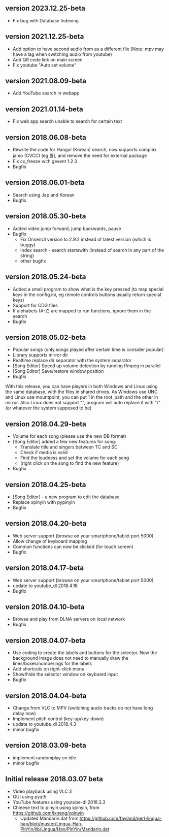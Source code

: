 ## version 2023.12.25-beta

- Fix bug with Database Indexing

## version 2021.12.25-beta

- Add option to have second audio from as a different file (Note: mpv may have a lag when switching audio from youtube)
- Add QR code link on main screen
- Fix youtube "Auto set volume"


## version 2021.08.09-beta

- Add YouTube search in webapp


## version 2021.01.14-beta

- Fix web app search unable to search for certain text


## version 2018.06.08-beta

- Rewrite the code for Hangul (Korean) search, now supports complex jamo (CVCC) (eg 훯), and remove the need for external package
- Fix cx_freeze with gevent 1.2.3
- Bugfix


## version 2018.06.01-beta

- Search using Jap and Korean
- Bugfix


## version 2018.05.30-beta

- Added video jump forward, jump backwards, pause
- Bugfix
  - Fix OnsenUI version to 2.9.2 instead of latest version (which is buggy)
  - Index search - search startswith (instead of search in any part of the string)
  - other bugfix


## version 2018.05.24-beta

- Added a small program to show what is the key pressed (to map special keys in the config.ini, eg remote controls buttons usually return special keys)
- Support for CDG files
- If alphabets (A-Z) are mapped to run functions, ignore them in the search
- Bugfix


## version 2018.05.02-beta

- Popular songs (only songs played after certain time is consider popular)
- Library supports mirror dir
- Realtime replace dir separator with the system separator
- [Song Editor] Speed up volume detection by running ffmpeg in parallel
- [Song Editor] Save/restore window position
- Bugfix

With this release, you can have players in both Windows and Linux using the same database,
with the files in shared drives. As Windows use UNC and Linux use mountpoint, you can put
1 in the root_path and the other in mirror. Also Linux does not support "\", program will
auto replace it with "/" (or whatever the system supposed to be)


## version 2018.04.29-beta

- Volume for each song (please use the new DB format)
- [Song Editor] added a few new features for song:
  - Translate title and singers between TC and SC
  - Check if media is valid
  - Find the loudness and set the volume for each song
  - (right click on the song to find the new feature)
- Bugfix


## version 2018.04.25-beta

- [Song Editor] - a new program to edit the database
- Replace xpinyin with pypinyin
- Bugfix


## version 2018.04.20-beta

- Web server support (browse on your smartphone/tablet port 5000)
- Allow change of keyboard mapping
- Common functions can now be clicked (for touch screen)
- Bugfix


## version 2018.04.17-beta

- Web server support (browse on your smartphone/tablet port 5000)
- update to youtube_dl 2018.4.16
- Bugfix


## version 2018.04.10-beta

- Browse and play from DLNA servers on local network
- Bugfix


## version 2018.04.07-beta

- Use coding to create the labels and buttons for the selector.
  Now the background image does not need to manually draw the lines/boxes/numberings for the labels
- Add shortcuts on right-click menu
- Show/hide the selector window on keyboard input
- Bugfix


## version 2018.04.04-beta

- Change from VLC to MPV (switching audio tracks do not have long delay now)
- Implement pitch control (key-up/key-down)
- update to youtube_dl 2018.4.3
- minor bugfix


## version 2018.03.09-beta

- implement randomplay on idle
- minor bugfix


## Initial release 2018.03.07 beta

- Video playback using VLC 3
- GUI using pyqt5
- YouTube features using youtube-dl 2018.3.3
- Chinese text to pinyin using xpinyin, from https://github.com/lxneng/xpinyin
  - Updated Mandarin.dat from https://github.com/fayland/perl-lingua-han/blob/master/Lingua-Han-PinYin/lib/Lingua/Han/PinYin/Mandarin.dat
